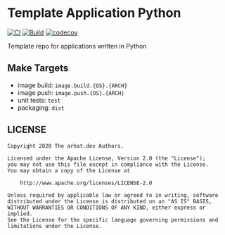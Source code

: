 # Template Application Python

[![CI](https://github.com/arhat-dev/template-application-python/workflows/CI/badge.svg)](https://github.com/arhat-dev/template-application-python/actions?query=workflow%3ACI)
[![Build](https://github.com/arhat-dev/template-application-python/workflows/Build/badge.svg)](https://github.com/arhat-dev/template-application-python/actions?query=workflow%3ABuild)
[![codecov](https://codecov.io/gh/arhat-dev/template-application-python/branch/master/graph/badge.svg)](https://codecov.io/gh/arhat-dev/template-application-python)

Template repo for applications written in Python

## Make Targets

- image build: `image.build.{OS}.{ARCH}`
- image push: `image.push.{OS}.{ARCH}`
- unit tests: `test`
- packaging: `dist`

## LICENSE

```text
Copyright 2020 The arhat.dev Authors.

Licensed under the Apache License, Version 2.0 (the "License");
you may not use this file except in compliance with the License.
You may obtain a copy of the License at

    http://www.apache.org/licenses/LICENSE-2.0

Unless required by applicable law or agreed to in writing, software
distributed under the License is distributed on an "AS IS" BASIS,
WITHOUT WARRANTIES OR CONDITIONS OF ANY KIND, either express or implied.
See the License for the specific language governing permissions and
limitations under the License.
```
